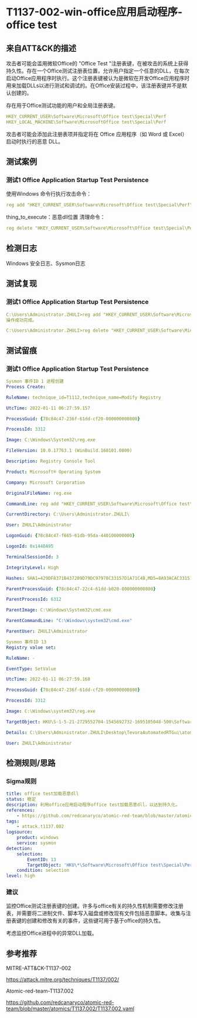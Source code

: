 # T1137-002-win-office应用启动程序-office test

## 来自ATT&CK的描述

攻击者可能会滥用微软Office的 "Office Test "注册表键，在被攻击的系统上获得持久性。存在一个Office测试注册表位置，允许用户指定一个任意的DLL，在每次启动Office应用程序时执行。这个注册表键被认为是微软在开发Office应用程序时用来加载DLLs以进行测试和调试的。在Office安装过程中，该注册表键并不是默认创建的。

存在用于Office测试功能的用户和全局注册表键。

```yml
HKEY_CURRENT_USER\Software\Microsoft\Office test\Special\Perf
HKEY_LOCAL_MACHINE\Software\MicrosoftOffice test\Special\Perf
```

攻击者可能会添加此注册表项并指定将在 Office 应用程序（如 Word 或 Excel）启动时执行的恶意 DLL。

## 测试案例

### 测试1 Office Application Startup Test Persistence

使用Windows 命令行执行攻击命令：

```yml
reg add "HKEY_CURRENT_USER\Software\Microsoft\Office test\Special\Perf" /t REG_SZ /d "#{thing_to_execute}"
```

thing_to_execute：恶意dll位置
清理命令：

```yml
reg delete "HKEY_CURRENT_USER\Software\Microsoft\Office test\Special\Perf" /f >nul 2>&1
```

## 检测日志

Windows 安全日志、Sysmon日志

## 测试复现

### 测试1 Office Application Startup Test Persistence

```yml
C:\Users\Administrator.ZHULI>reg add "HKEY_CURRENT_USER\Software\Microsoft\Office test\Special\Perf" /t REG_SZ /d "C:\Users\Administrator.ZHULI\Desktop\TevoraAutomatedRTGui\atomic-red-team-master\atomics\T1137.002\test.dll"
操作成功完成。

C:\Users\Administrator.ZHULI>reg delete "HKEY_CURRENT_USER\Software\Microsoft\Office test\Special\Perf" /f >nul 2>&1
```

## 测试留痕

### 测试1 Office Application Startup Test Persistence

```yml
Sysmon 事件ID 1 进程创建      
Process Create:

RuleName: technique_id=T1112,technique_name=Modify Registry

UtcTime: 2022-01-11 06:27:59.157

ProcessGuid: {78c84c47-236f-61dd-cf20-000000000800}

ProcessId: 3312

Image: C:\Windows\System32\reg.exe

FileVersion: 10.0.17763.1 (WinBuild.160101.0800)

Description: Registry Console Tool

Product: Microsoft® Operating System

Company: Microsoft Corporation

OriginalFileName: reg.exe

CommandLine: reg add "HKEY_CURRENT_USER\Software\Microsoft\Office test\Special\Perf" /t REG_SZ /d "C:\Users\Administrator.ZHULI\Desktop\TevoraAutomatedRTGui\atomic-red-team-master\atomics\T1137.002\test.dll"

CurrentDirectory: C:\Users\Administrator.ZHULI\

User: ZHULI\Administrator

LogonGuid: {78c84c47-f665-61db-95da-440100000000}

LogonId: 0x144DA95

TerminalSessionId: 3

IntegrityLevel: High

Hashes: SHA1=429DF8371B437209D79DC97978C33157D1A71C4B,MD5=8A93ACAC33151793F8D52000071C0B06,SHA256=19316D4266D0B776D9B2A05D5903D8CBC8F0EA1520E9C2A7E6D5960B6FA4DCAF,IMPHASH=BE482BE427FE212CFEF2CDA0E61F19AC

ParentProcessGuid: {78c84c47-22c4-61dd-b020-000000000800}

ParentProcessId: 6312

ParentImage: C:\Windows\System32\cmd.exe

ParentCommandLine: "C:\Windows\system32\cmd.exe" 

ParentUser: ZHULI\Administrator
```

```yml
Sysmon 事件ID 13      
Registry value set:

RuleName: -

EventType: SetValue

UtcTime: 2022-01-11 06:27:59.168

ProcessGuid: {78c84c47-236f-61dd-cf20-000000000800}

ProcessId: 3312

Image: C:\Windows\system32\reg.exe

TargetObject: HKU\S-1-5-21-2729552704-1545692732-1695105048-500\Software\Microsoft\Office test\Special\Perf\(Default)

Details: C:\Users\Administrator.ZHULI\Desktop\TevoraAutomatedRTGui\atomic-red-team-master\atomics\T1137.002\test.dll

User: ZHULI\Administrator
```

## 检测规则/思路

### Sigma规则

```yml
title: office test加载恶意dll
status: 稳定
description: 利用office应用启动程序office test加载恶意dll，以达到持久化。
references:
    - https://github.com/redcanaryco/atomic-red-team/blob/master/atomics/T1137.002/T1137.002.yaml
tags:
    - attack.t1137.002
logsource:
    product: windows
    service: sysmon
detection:
    selection:
        EventID: 13
        TargetObject: 'HKU\*\Software\Microsoft\Office test\Special\Perf'
    condition: selection
level: high
```

### 建议

监控Office测试注册表键的创建。许多与office有关的持久性机制需要修改注册表，并需要将二进制文件、脚本写入磁盘或修改现有文件包括恶意脚本。收集与注册表键的创建和修改有关的事件，这些键可用于基于office的持久性。

考虑监控Office进程中的异常DLL加载。

## 参考推荐

MITRE-ATT&CK-T1137-002

<https://attack.mitre.org/techniques/T1137/002/>

Atomic-red-team-T1137.002

<https://github.com/redcanaryco/atomic-red-team/blob/master/atomics/T1137.002/T1137.002.yaml>
